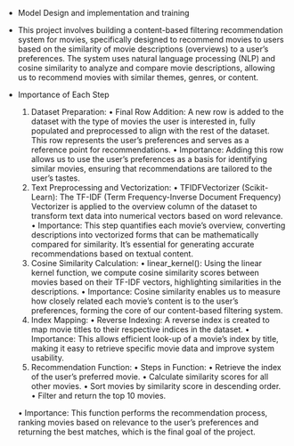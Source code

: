 * Model Design and implementation and training

* This project involves building a content-based filtering recommendation system for movies, specifically designed to recommend movies to users based on the similarity of movie descriptions (overviews) to a user’s preferences. The system uses natural language processing (NLP) and cosine similarity to analyze and compare movie descriptions, allowing us to recommend movies with similar themes, genres, or content.

* Importance of Each Step

	1.	Dataset Preparation:
	•	Final Row Addition: A new row is added to the dataset with the type of movies the user is interested in, fully populated and preprocessed to align with the rest of the dataset. This row represents the user’s preferences and serves as a reference point for recommendations.
	•	Importance: Adding this row allows us to use the user’s preferences as a basis for identifying similar movies, ensuring that recommendations are tailored to the user’s tastes.
	2.	Text Preprocessing and Vectorization:
	•	TFIDFVectorizer (Scikit-Learn): The TF-IDF (Term Frequency-Inverse Document Frequency) Vectorizer is applied to the overview column of the dataset to transform text data into numerical vectors based on word relevance.
	•	Importance: This step quantifies each movie’s overview, converting descriptions into vectorized forms that can be mathematically compared for similarity. It’s essential for generating accurate recommendations based on textual content.
	3.	Cosine Similarity Calculation:
	•	linear_kernel(): Using the linear kernel function, we compute cosine similarity scores between movies based on their TF-IDF vectors, highlighting similarities in the descriptions.
	•	Importance: Cosine similarity enables us to measure how closely related each movie’s content is to the user’s preferences, forming the core of our content-based filtering system.
	4.	Index Mapping:
	•	Reverse Indexing: A reverse index is created to map movie titles to their respective indices in the dataset.
	•	Importance: This allows efficient look-up of a movie’s index by title, making it easy to retrieve specific movie data and improve system usability.
	5.	Recommendation Function:
	•	Steps in Function:
  	•	Retrieve the index of the user’s preferred movie.
  	•	Calculate similarity scores for all other movies.
  	•	Sort movies by similarity score in descending order.
	•	Filter and return the top 10 movies.

	•	Importance: This function performs the recommendation process, ranking movies based on relevance to the user’s preferences and returning the best matches, which is the final goal of the project.
